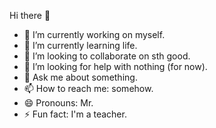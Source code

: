 Hi there 👋

- 🔭 I’m currently working on myself.
- 🌱 I’m currently learning life.
- 👯 I’m looking to collaborate on sth good.
- 🤔 I’m looking for help with nothing (for now).
- 💬 Ask me about something.
- 📫 How to reach me: somehow.
- 😄 Pronouns: Mr.
- ⚡ Fun fact: I'm a teacher.
